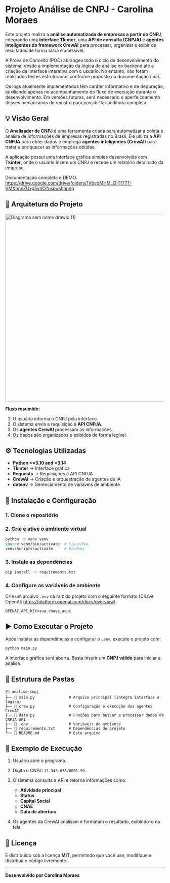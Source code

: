 # Projeto Análise de CNPJ - Carolina Moraes

Este projeto realiza a **análise automatizada de empresas a partir do CNPJ**, integrando uma **interface Tkinter**, uma **API de consulta (CNPJA)** e **agentes inteligentes do framework CrewAI** para processar, organizar e exibir os resultados de forma clara e acessível.

A Prova de Conceito (POC) abrangeu todo o ciclo de desenvolvimento do sistema, desde a implementação da lógica de análise no backend até a criação da interface interativa com o usuário. No entanto, não foram realizados testes estruturados conforme proposto na documentação final.

Os logs atualmente implementados têm caráter informativo e de depuração, auxiliando apenas no acompanhamento do fluxo de execução durante o desenvolvimento. Em versões futuras, será necessário o aperfeiçoamento desses mecanismos de registro para possibilitar auditoria completa.


## 💡 Visão Geral

O **Analisador de CNPJ** é uma ferramenta criada para automatizar a coleta e análise de informações de empresas registradas no Brasil.
Ele utiliza a **API CNPJA** para obter dados e emprega **agentes inteligentes (CrewAI)** para tratar e enriquecer as informações obtidas.

A aplicação possui uma interface gráfica simples desenvolvida com **Tkinter**, onde o usuário insere um CNPJ e recebe um relatório detalhado da empresa.

Documentação completa e DEMO: https://drive.google.com/drive/folders/1VbvpMHM_l2jTf77T-VMXbneZUxg5vrlO?usp=sharing



## 🧩 Arquitetura do Projeto

<img width="737" height="591" alt="Diagrama sem nome drawio (1)" src="https://github.com/user-attachments/assets/1a35c01a-06f2-4259-8855-b2292c305aa2" />


**Fluxo resumido:**

1. O usuário informa o CNPJ pela interface.
2. O sistema envia a requisição à **API CNPJA**.
3. Os **agentes CrewAI** processam as informações.
4. Os dados são organizados e exibidos de forma legível.



## ⚙️ Tecnologias Utilizadas

* **Python >=3.10 and <3.14**
* **Tkinter** → Interface gráfica
* **Requests** → Requisições à API CNPJA
* **CrewAI** → Criação e orquestração de agentes de IA
* **dotenv** → Gerenciamento de variáveis de ambiente



## 🚀 Instalação e Configuração

### 1. Clone o repositório

### 2. Crie e ative o ambiente virtual

```bash
python -m venv venv
source venv/bin/activate  # Linux/Mac
venv\Scripts\activate     # Windows
```

### 3. Instale as dependências

```bash
pip install -r requirements.txt
```

### 4. Configure as variáveis de ambiente

Crie um arquivo `.env` na raiz do projeto com o seguinte formato (Chave OpenAI: https://platform.openai.com/docs/overview):

```env
OPENAI_API_KEY=sua_chave_aqui
```



## ▶️ Como Executar o Projeto

Após instalar as dependências e configurar o `.env`, execute o projeto com:

```bash
python main.py
```

A interface gráfica será aberta.
Basta inserir um **CNPJ válido** para iniciar a análise.


## 📁 Estrutura de Pastas

```
📦 analise-cnpj
├── 📄 main.py               # Arquivo principal (integra interface e lógica)
├── 📄 crew.py               # Configuração e execução dos agentes CrewAI
├── 📄 data.py               # Funções para buscar e processar dados da CNPJA API
├── 📄 .env                  # Variáveis de ambiente 
├── 📄 requirements.txt      # Dependências do projeto
└── 📄 README.md             # Este arquivo
```


## 🧪 Exemplo de Execução

1. Usuário abre o programa.
2. Digita o CNPJ: `12.345.678/0001-99`.
3. O sistema consulta a API e retorna informações como:

   * **Atividade principal**
   * **Status**
   * **Capital Social**
   * **CNAE**
   * **Data de abertura**
4. Os agentes da CrewAI analisam e formatam o resultado, exibindo-o na tela.



## 📜 Licença


É distribuído sob a licença **MIT**, permitindo que você use, modifique e distribua o código livremente.

---

**Desenvolvido por Carolina Moraes**
